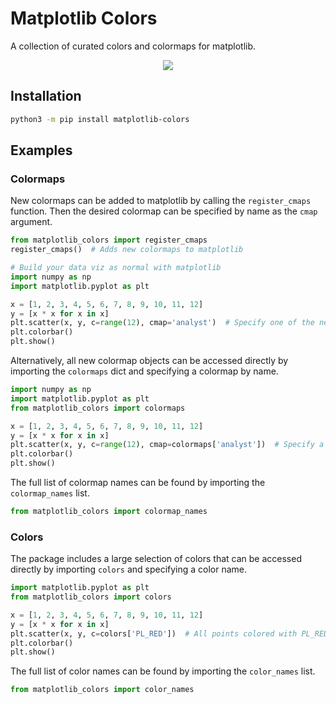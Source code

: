 # Matplotlib Colors

A collection of curated colors and colormaps for matplotlib.

<p align="center">
	<img src="https://user-images.githubusercontent.com/41476809/199964030-433c8b4d-f191-47d3-ba23-7a30f41bc8fd.png">
</p>

## Installation

```bash
python3 -m pip install matplotlib-colors
```

## Examples

### Colormaps

New colormaps can be added to matplotlib by calling the `register_cmaps` function. Then the desired colormap can be specified by name as the `cmap` argument.

```py
from matplotlib_colors import register_cmaps
register_cmaps()  # Adds new colormaps to matplotlib

# Build your data viz as normal with matplotlib
import numpy as np
import matplotlib.pyplot as plt

x = [1, 2, 3, 4, 5, 6, 7, 8, 9, 10, 11, 12]
y = [x * x for x in x]
plt.scatter(x, y, c=range(12), cmap='analyst')  # Specify one of the new colormap names
plt.colorbar()
plt.show()
```

Alternatively, all new colormap objects can be accessed directly by importing the `colormaps` dict and specifying a colormap by name.

```py
import numpy as np
import matplotlib.pyplot as plt
from matplotlib_colors import colormaps

x = [1, 2, 3, 4, 5, 6, 7, 8, 9, 10, 11, 12]
y = [x * x for x in x]
plt.scatter(x, y, c=range(12), cmap=colormaps['analyst'])  # Specify a colormap from colormaps dict
plt.colorbar()
plt.show()
```

The full list of colormap names can be found by importing the `colormap_names` list.

```py
from matplotlib_colors import colormap_names
```

### Colors

The package includes a large selection of colors that can be accessed directly by importing `colors` and specifying a color name.

```py
import matplotlib.pyplot as plt
from matplotlib_colors import colors

x = [1, 2, 3, 4, 5, 6, 7, 8, 9, 10, 11, 12]
y = [x * x for x in x]
plt.scatter(x, y, c=colors['PL_RED'])  # All points colored with PL_RED
plt.colorbar()
plt.show()
```

The full list of color names can be found by importing the `color_names` list.

```py
from matplotlib_colors import color_names
```

